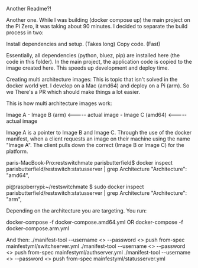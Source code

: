 Another Readme?!

Another one. While I was building (docker compose up) the main project on the Pi Zero, it was taking about 90 minutes.
I decided to separate the build process in two:

Install dependencies and setup. (Takes long)
Copy code. (Fast)

Essentially, all dependencies (python, bluez, pip) are installed here (the code in this folder). In the main project, the application code is copied to the image created here. This speeds up development and deploy time.

Creating multi architecture images:
This is topic that isn't solved in the docker world yet. I develop on a Mac (amd64) and deploy on a Pi (arm). So we There's a PR which should make things a lot easier.

This is how multi architecture images work:

Image A
    - Image B (arm) <----- actual image
    - Image C (amd64) <----- actual image

Image A is a pointer to Image B and Image C. Through the use of the docker manifest, when a client requests an image on their machine using the name "Image A". The client pulls down the correct (Image B or Image C) for the platform.

paris-MacBook-Pro:restswitchmate parisbutterfield$ docker inspect parisbutterfield/restswitch:statusserver | grep Architecture
"Architecture": "amd64",

pi@raspberrypi:~/restswitchmate $ sudo docker inspect parisbutterfield/restswitch:statusserver | grep Architecture
"Architecture": "arm",

Depending on the architecture you are targeting. You run:

docker-compose -f docker-compose.amd64.yml OR docker-compose -f docker-compose.arm.yml


And then:
./manifest-tool --username <> --password <> push from-spec mainfestyml/switchserver.yml
./manifest-tool --username <> --password <> push from-spec mainfestyml/authserver.yml
./manifest-tool --username <> --password <> push from-spec mainfestyml/statusserver.yml
